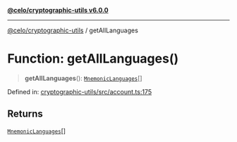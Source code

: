 [**@celo/cryptographic-utils v6.0.0**](../README.md)

***

[@celo/cryptographic-utils](../globals.md) / getAllLanguages

# Function: getAllLanguages()

> **getAllLanguages**(): [`MnemonicLanguages`](../enumerations/MnemonicLanguages.md)[]

Defined in: [cryptographic-utils/src/account.ts:175](https://github.com/celo-org/developer-tooling/blob/master/packages/sdk/cryptographic-utils/src/account.ts#L175)

## Returns

[`MnemonicLanguages`](../enumerations/MnemonicLanguages.md)[]
